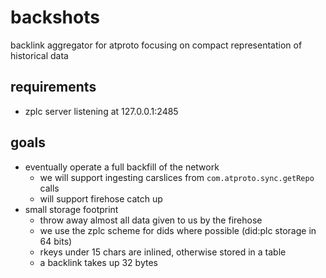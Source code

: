 # backshots

backlink aggregator for atproto focusing on compact representation of historical data

## requirements

- zplc server listening at 127.0.0.1:2485

## goals

- eventually operate a full backfill of the network
  - we will support ingesting carslices from `com.atproto.sync.getRepo` calls
  - will support firehose catch up
- small storage footprint
  - throw away almost all data given to us by the firehose
  - we use the zplc scheme for dids where possible (did:plc storage in 64 bits)
  - rkeys under 15 chars are inlined, otherwise stored in a table
  - a backlink takes up 32 bytes
